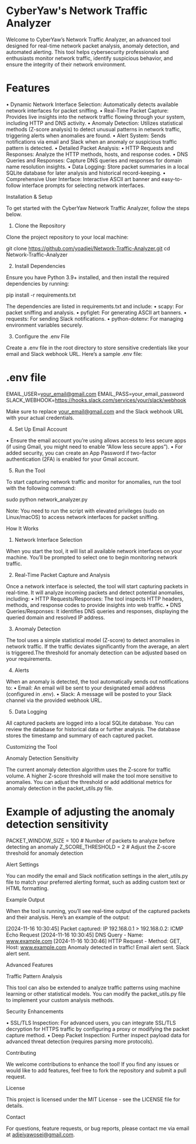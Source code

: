 # **CyberYaw's Network Traffic Analyzer**

Welcome to CyberYaw’s Network Traffic Analyzer, an advanced tool designed for real-time network packet analysis, anomaly detection, and automated alerting. This tool helps cybersecurity professionals and enthusiasts monitor network traffic, identify suspicious behavior, and ensure the integrity of their network environment.

# **Features**

 • Dynamic Network Interface Selection: Automatically detects available network interfaces for packet sniffing.
 • Real-Time Packet Capture: Provides live insights into the network traffic flowing through your system, including HTTP and DNS activity.
 • Anomaly Detection: Utilizes statistical methods (Z-score analysis) to detect unusual patterns in network traffic, triggering alerts when anomalies are found.
 • Alert System: Sends notifications via email and Slack when an anomaly or suspicious traffic pattern is detected.
 • Detailed Packet Analysis:
 • HTTP Requests and Responses: Analyze the HTTP methods, hosts, and response codes.
 • DNS Queries and Responses: Capture DNS queries and responses for domain name resolution insights.
 • Data Logging: Store packet summaries in a local SQLite database for later analysis and historical record-keeping.
 • Comprehensive User Interface: Interactive ASCII art banner and easy-to-follow interface prompts for selecting network interfaces.

Installation & Setup

To get started with the CyberYaw Network Traffic Analyzer, follow the steps below.

1. Clone the Repository

Clone the project repository to your local machine:

git clone https://github.com/yoadjei/Network-Traffic-Analyzer.git
cd Network-Traffic-Analyzer

2. Install Dependencies

Ensure you have Python 3.9+ installed, and then install the required dependencies by running:

pip install -r requirements.txt

The dependencies are listed in requirements.txt and include:
 • scapy: For packet sniffing and analysis.
 • pyfiglet: For generating ASCII art banners.
 • requests: For sending Slack notifications.
 • python-dotenv: For managing environment variables securely.

3. Configure the .env File

Create a .env file in the root directory to store sensitive credentials like your email and Slack webhook URL. Here’s a sample .env file:

# .env file
EMAIL_USER=your_email@gmail.com
EMAIL_PASS=your_email_password
SLACK_WEBHOOK=https://hooks.slack.com/services/your/slack/webhook

Make sure to replace your_email@gmail.com and the Slack webhook URL with your actual credentials.

4. Set Up Email Account

 • Ensure the email account you’re using allows access to less secure apps (if using Gmail, you might need to enable “Allow less secure apps”).
 • For added security, you can create an App Password if two-factor authentication (2FA) is enabled for your Gmail account.

5. Run the Tool

To start capturing network traffic and monitor for anomalies, run the tool with the following command:

sudo python network_analyzer.py

Note: You need to run the script with elevated privileges (sudo on Linux/macOS) to access network interfaces for packet sniffing.

How It Works

1. Network Interface Selection

When you start the tool, it will list all available network interfaces on your machine. You’ll be prompted to select one to begin monitoring network traffic.

2. Real-Time Packet Capture and Analysis

Once a network interface is selected, the tool will start capturing packets in real-time. It will analyze incoming packets and detect potential anomalies, including:
 • HTTP Requests/Responses: The tool inspects HTTP headers, methods, and response codes to provide insights into web traffic.
 • DNS Queries/Responses: It identifies DNS queries and responses, displaying the queried domain and resolved IP address.

3. Anomaly Detection

The tool uses a simple statistical model (Z-score) to detect anomalies in network traffic. If the traffic deviates significantly from the average, an alert is triggered.The threshold for anomaly detection can be adjusted based on your requirements.

4. Alerts

When an anomaly is detected, the tool automatically sends out notifications to:
 • Email: An email will be sent to your designated email address (configured in .env).
 • Slack: A message will be posted to your Slack channel via the provided webhook URL.

5. Data Logging

All captured packets are logged into a local SQLite database. You can review the database for historical data or further analysis. The database stores the timestamp and summary of each captured packet.

Customizing the Tool

Anomaly Detection Sensitivity

The current anomaly detection algorithm uses the Z-score for traffic volume. A higher Z-score threshold will make the tool more sensitive to anomalies. You can adjust the threshold or add additional metrics for anomaly detection in the packet_utils.py file.

# Example of adjusting the anomaly detection sensitivity
PACKET_WINDOW_SIZE = 100  # Number of packets to analyze before detecting an anomaly
Z_SCORE_THRESHOLD = 2  # Adjust the Z-score threshold for anomaly detection

Alert Settings

You can modify the email and Slack notification settings in the alert_utils.py file to match your preferred alerting format, such as adding custom text or HTML formatting.

Example Output

When the tool is running, you’ll see real-time output of the captured packets and their analysis. Here’s an example of the output:

[2024-11-16 10:30:45] Packet captured: IP 192.168.0.1 > 192.168.0.2: ICMP Echo Request
[2024-11-16 10:30:45] DNS Query - Name: www.example.com
[2024-11-16 10:30:46] HTTP Request - Method: GET, Host: www.example.com
Anomaly detected in traffic!
Email alert sent.
Slack alert sent.

Advanced Features

Traffic Pattern Analysis

This tool can also be extended to analyze traffic patterns using machine learning or other statistical models. You can modify the packet_utils.py file to implement your custom analysis methods.

Security Enhancements

 • SSL/TLS Inspection: For advanced users, you can integrate SSL/TLS decryption for HTTPS traffic by configuring a proxy or modifying the packet capture method.
 • Deep Packet Inspection: Further inspect payload data for advanced threat detection (requires parsing more protocols).

Contributing

We welcome contributions to enhance the tool! If you find any issues or would like to add features, feel free to fork the repository and submit a pull request.

License

This project is licensed under the MIT License - see the LICENSE file for details.

Contact

For questions, feature requests, or bug reports, please contact me via email at adjeiyawosei@gmail.com.
